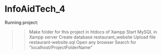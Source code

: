# InfoAidTech_4
Running project:
  >> Make folder for this project in htdocs of Xampp
  >> Start MySQL in Xampp server
  >> Create database restaurant_website
  >> Upload file restaurant-website.sql
  >> Open any browser
  >> Search for "localhost/ProjectFolderName"
